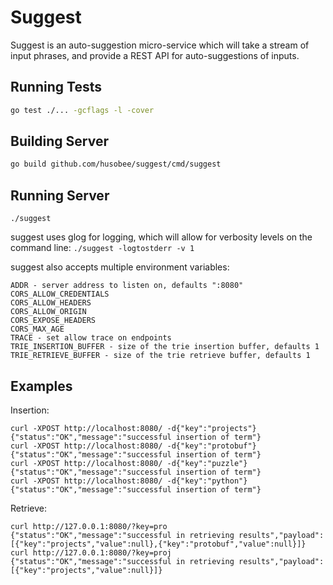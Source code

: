 # Suggest

Suggest is an auto-suggestion micro-service which will take a stream of input
phrases, and provide a REST API for auto-suggestions of inputs.

## Running Tests

```bash
go test ./... -gcflags -l -cover
```

## Building Server

```bash
go build github.com/husobee/suggest/cmd/suggest
```

## Running Server

`./suggest`

suggest uses glog for logging, which will allow for verbosity levels on the 
command line: `./suggest -logtostderr -v 1`

suggest also accepts multiple environment variables:

```
ADDR - server address to listen on, defaults ":8080"
CORS_ALLOW_CREDENTIALS
CORS_ALLOW_HEADERS
CORS_ALLOW_ORIGIN
CORS_EXPOSE_HEADERS
CORS_MAX_AGE
TRACE - set allow trace on endpoints
TRIE_INSERTION_BUFFER - size of the trie insertion buffer, defaults 1
TRIE_RETRIEVE_BUFFER - size of the trie retrieve buffer, defaults 1
```

## Examples

Insertion:

```
curl -XPOST http://localhost:8080/ -d{"key":"projects"}
{"status":"OK","message":"successful insertion of term"}
curl -XPOST http://localhost:8080/ -d{"key":"protobuf"}
{"status":"OK","message":"successful insertion of term"}
curl -XPOST http://localhost:8080/ -d{"key":"puzzle"}
{"status":"OK","message":"successful insertion of term"}
curl -XPOST http://localhost:8080/ -d{"key":"python"}
{"status":"OK","message":"successful insertion of term"}
```

Retrieve:

```
curl http://127.0.0.1:8080/?key=pro
{"status":"OK","message":"successful in retrieving results","payload":[{"key":"projects","value":null},{"key":"protobuf","value":null}]}
curl http://127.0.0.1:8080/?key=proj
{"status":"OK","message":"successful in retrieving results","payload":[{"key":"projects","value":null}]}
```
